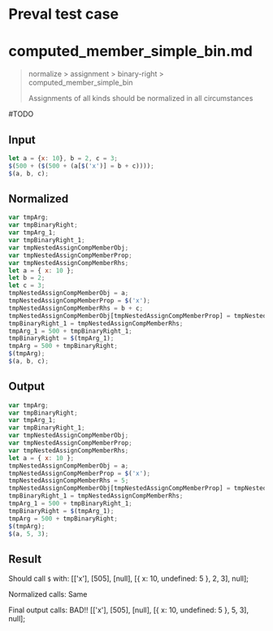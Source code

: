 # Preval test case

# computed_member_simple_bin.md

> normalize > assignment > binary-right > computed_member_simple_bin
>
> Assignments of all kinds should be normalized in all circumstances

#TODO

## Input

`````js filename=intro
let a = {x: 10}, b = 2, c = 3;
$(500 + ($(500 + (a[$('x')] = b + c))));
$(a, b, c);
`````

## Normalized

`````js filename=intro
var tmpArg;
var tmpBinaryRight;
var tmpArg_1;
var tmpBinaryRight_1;
var tmpNestedAssignCompMemberObj;
var tmpNestedAssignCompMemberProp;
var tmpNestedAssignCompMemberRhs;
let a = { x: 10 };
let b = 2;
let c = 3;
tmpNestedAssignCompMemberObj = a;
tmpNestedAssignCompMemberProp = $('x');
tmpNestedAssignCompMemberRhs = b + c;
tmpNestedAssignCompMemberObj[tmpNestedAssignCompMemberProp] = tmpNestedAssignCompMemberRhs;
tmpBinaryRight_1 = tmpNestedAssignCompMemberRhs;
tmpArg_1 = 500 + tmpBinaryRight_1;
tmpBinaryRight = $(tmpArg_1);
tmpArg = 500 + tmpBinaryRight;
$(tmpArg);
$(a, b, c);
`````

## Output

`````js filename=intro
var tmpArg;
var tmpBinaryRight;
var tmpArg_1;
var tmpBinaryRight_1;
var tmpNestedAssignCompMemberObj;
var tmpNestedAssignCompMemberProp;
var tmpNestedAssignCompMemberRhs;
let a = { x: 10 };
tmpNestedAssignCompMemberObj = a;
tmpNestedAssignCompMemberProp = $('x');
tmpNestedAssignCompMemberRhs = 5;
tmpNestedAssignCompMemberObj[tmpNestedAssignCompMemberProp] = tmpNestedAssignCompMemberRhs;
tmpBinaryRight_1 = tmpNestedAssignCompMemberRhs;
tmpArg_1 = 500 + tmpBinaryRight_1;
tmpBinaryRight = $(tmpArg_1);
tmpArg = 500 + tmpBinaryRight;
$(tmpArg);
$(a, 5, 3);
`````

## Result

Should call `$` with:
[['x'], [505], [null], [{ x: 10, undefined: 5 }, 2, 3], null];

Normalized calls: Same

Final output calls: BAD!!
[['x'], [505], [null], [{ x: 10, undefined: 5 }, 5, 3], null];

